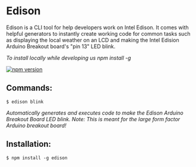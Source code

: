 # Edison
Edison is a CLI tool for help developers work on Intel Edison. It comes with helpful generators to instantly create working code for common tasks such as displaying the local weather on an LCD and making the Intel Edision Arduino Breakout board's "pin 13" LED blink. 

*To install locally while developing us npm install -g*

[![npm version](https://badge.fury.io/js/bloop.svg)](http://badge.fury.io/js/bloop)

## Commands:

`$ edison blink`

*Automatically generates and executes code to make the Edison Arduino Breakout Board LED blink. Note: This is meant for the large form factor Arduino breakout board!*

## Installation:

`$ npm install -g edison`

